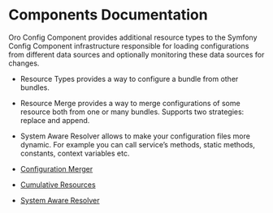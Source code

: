 <!-- meta: description = OroPlatform Components Documentation -->

<a id="component-docs"></a>

# Components Documentation

Oro Config Component provides additional resource types to the Symfony Config Component infrastructure responsible for loading configurations from different data sources and optionally monitoring these data sources for changes.

* Resource Types provides a way to configure a bundle from other bundles.
* Resource Merge provides a way to merge configurations of some resource both from one or many bundles. Supports two strategies: replace and append.
* System Aware Resolver allows to make your configuration files more dynamic. For example you can call service’s methods, static methods, constants, context variables etc.

* [Configuration Merger](configuration-merger.md)
* [Cumulative Resources](cumulative-resources.md)
* [System Aware Resolver](system-aware-resolver.md)

